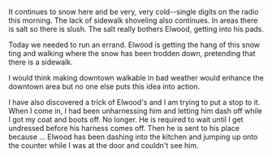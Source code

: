 <html><body><p>It continues to snow here and be very, very cold--single digits on the radio this morning. The lack of sidewalk shoveling also continues. In areas there is salt so there is slush. The salt really bothers Elwood, getting into his pads.
</p><p>Today we needed to run an errand. Elwood is getting the hang of this snow ting and walking where the snow has been trodden down, pretending that there is a sidewalk.
</p><p>I would think making downtown walkable in bad weather would enhance the downtown area but no one else puts this idea into action.
</p><p>I have also discovered a trick of Elwood's and I am trying to put a stop to it. When I come in, I had been unharnessing him and letting him dash off while I got my coat and boots off. No longer. He is required to wait until I get undressed before his harness comes off. Then he is sent to his place because ... Elwood has been dashing into the kitchen and jumping up onto the counter while I was at the door and couldn't see him.</p></body></html>